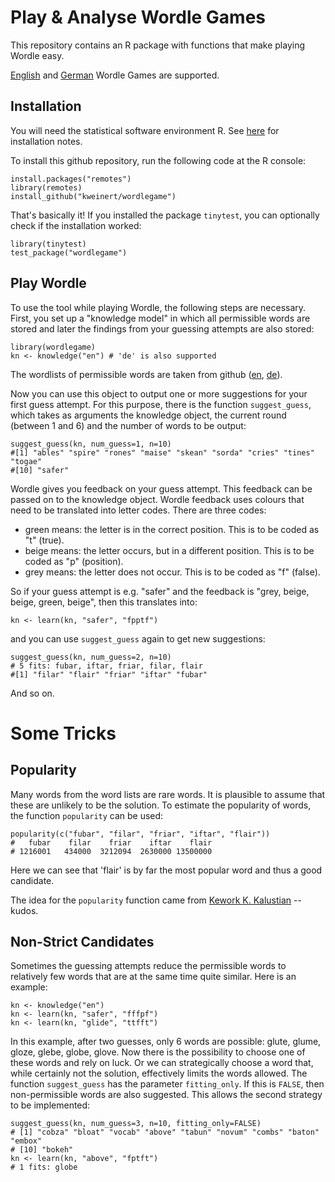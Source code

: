 # Play & Analyse Wordle Games

This repository contains an R package with functions that make playing Wordle easy.

[English](https://www.nytimes.com/games/wordle/index.html) and [German](https://wordle.at/) Wordle Games are supported.

## Installation

You will need the statistical software environment R. See [here](https://www.r-project.org/) for installation notes. 

To install this github repository, run the following code at the R console:

```
install.packages("remotes")
library(remotes)
install_github("kweinert/wordlegame")
```

That's basically it! If you installed the package `tinytest`, you can optionally check if the installation worked:

```
library(tinytest)
test_package("wordlegame")
```

## Play Wordle

To use the tool while playing Wordle, the following steps are necessary. First, you set up a "knowledge model" in which all permissible words are stored and later the findings from your guessing attempts are also stored:

```
library(wordlegame)
kn <- knowledge("en") # 'de' is also supported
```

The wordlists of permissible words are taken from github ([en](https://raw.githubusercontent.com/tabatkins/wordle-list/main/words), [de](https://raw.githubusercontent.com/SchulzKilian/GermanWordle/main/germandict.txt)).

Now you can use this object to output one or more suggestions for your first guess attempt. For this purpose, there is the function `suggest_guess`, which takes as arguments the knowledge object, the current round (between 1 and 6) and the number of words to be output:

```
suggest_guess(kn, num_guess=1, n=10)
#[1] "ables" "spire" "rones" "maise" "skean" "sorda" "cries" "tines" "togae"
#[10] "safer"
```

Wordle gives you feedback on your guess attempt. This feedback can be passed on to the knowledge object. Wordle feedback uses colours that need to be translated into letter codes. There are three codes:

- green means: the letter is in the correct position. This is to be coded as "t" (true).
- beige means: the letter occurs, but in a different position. This is to be coded as "p" (position).
- grey means: the letter does not occur. This is to be coded as "f" (false).
	
So if your guess attempt is e.g. "safer" and the feedback is "grey, beige, beige, green, beige", then this translates into:

```
kn <- learn(kn, "safer", "fpptf")
```

and you can use `suggest_guess` again to get new suggestions:

```
suggest_guess(kn, num_guess=2, n=10)
# 5 fits: fubar, iftar, friar, filar, flair
#[1] "filar" "flair" "friar" "iftar" "fubar"
```

And so on.

# Some Tricks

## Popularity

Many words from the word lists are rare words. It is plausible to assume that these are unlikely to be the solution. To estimate the popularity of words, the function `popularity` can be used:

```
popularity(c("fubar", "filar", "friar", "iftar", "flair"))
#   fubar    filar    friar    iftar    flair 
# 1216001   434000  3212094  2630000 13500000 
```

Here we can see that 'flair' is by far the most popular word and thus a good candidate.

The idea for the `popularity` function came from [Kework K. Kalustian](https://github.com/KewKalustian/wordle_cracker/blob/master/script.R) -- kudos.

## Non-Strict Candidates

Sometimes the guessing attempts reduce the permissible words to relatively few words that are at the same time quite similar. Here is an example:

```
kn <- knowledge("en")
kn <- learn(kn, "safer", "fffpf")
kn <- learn(kn, "glide", "ttfft")
```

In this example, after two guesses, only 6 words are possible: glute, glume, gloze, 
glebe, globe, glove. Now there is the possibility to choose one of these words and rely on luck. Or we can strategically choose a word that, while certainly not the solution, effectively limits the words allowed. The function `suggest_guess` has the parameter `fitting_only`. If this is `FALSE`, then non-permissible words are also suggested. This allows the second strategy to be implemented:

```
suggest_guess(kn, num_guess=3, n=10, fitting_only=FALSE)
# [1] "cobza" "bloat" "vocab" "above" "tabun" "novum" "combs" "baton" "embox"
# [10] "bokeh"
kn <- learn(kn, "above", "fptft")
# 1 fits: globe
```








